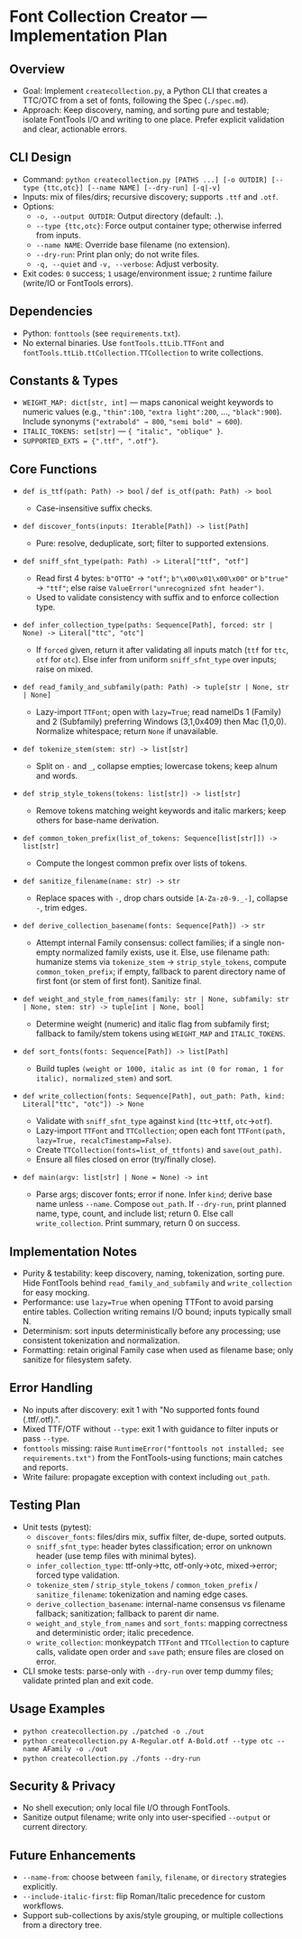 Font Collection Creator — Implementation Plan
=============================================

Overview
--------
- Goal: Implement `createcollection.py`, a Python CLI that creates a TTC/OTC from a set of fonts, following the Spec (`./spec.md`).
- Approach: Keep discovery, naming, and sorting pure and testable; isolate FontTools I/O and writing to one place. Prefer explicit validation and clear, actionable errors.

CLI Design
----------
- Command: `python createcollection.py [PATHS ...] [-o OUTDIR] [--type {ttc,otc}] [--name NAME] [--dry-run] [-q|-v]`
- Inputs: mix of files/dirs; recursive discovery; supports `.ttf` and `.otf`.
- Options:
  - `-o, --output OUTDIR`: Output directory (default: `.`).
  - `--type {ttc,otc}`: Force output container type; otherwise inferred from inputs.
  - `--name NAME`: Override base filename (no extension).
  - `--dry-run`: Print plan only; do not write files.
  - `-q, --quiet` and `-v, --verbose`: Adjust verbosity.
- Exit codes: `0` success; `1` usage/environment issue; `2` runtime failure (write/IO or FontTools errors).

Dependencies
------------
- Python: `fonttools` (see `requirements.txt`).
- No external binaries. Use `fontTools.ttLib.TTFont` and `fontTools.ttLib.ttCollection.TTCollection` to write collections.

Constants & Types
-----------------
- `WEIGHT_MAP: dict[str, int]` — maps canonical weight keywords to numeric values (e.g., `"thin":100`, `"extra light":200`, ..., `"black":900`). Include synonyms (`"extrabold" → 800`, `"semi bold" → 600`).
- `ITALIC_TOKENS: set[str]` — `{ "italic", "oblique" }`.
- `SUPPORTED_EXTS = {".ttf", ".otf"}`.

Core Functions
--------------
- `def is_ttf(path: Path) -> bool` / `def is_otf(path: Path) -> bool`
  - Case-insensitive suffix checks.

- `def discover_fonts(inputs: Iterable[Path]) -> list[Path]`
  - Pure: resolve, deduplicate, sort; filter to supported extensions.

- `def sniff_sfnt_type(path: Path) -> Literal["ttf", "otf"]`
  - Read first 4 bytes: `b"OTTO"` → `"otf"`; `b"\x00\x01\x00\x00"` or `b"true"` → `"ttf"`; else raise `ValueError("unrecognized sfnt header")`.
  - Used to validate consistency with suffix and to enforce collection type.

- `def infer_collection_type(paths: Sequence[Path], forced: str | None) -> Literal["ttc", "otc"]`
  - If `forced` given, return it after validating all inputs match (`ttf` for `ttc`, `otf` for `otc`). Else infer from uniform `sniff_sfnt_type` over inputs; raise on mixed.

- `def read_family_and_subfamily(path: Path) -> tuple[str | None, str | None]`
  - Lazy-import `TTFont`; open with `lazy=True`; read nameIDs 1 (Family) and 2 (Subfamily) preferring Windows (3,1,0x409) then Mac (1,0,0). Normalize whitespace; return `None` if unavailable.

- `def tokenize_stem(stem: str) -> list[str]`
  - Split on `-` and `_`, collapse empties; lowercase tokens; keep alnum and words.

- `def strip_style_tokens(tokens: list[str]) -> list[str]`
  - Remove tokens matching weight keywords and italic markers; keep others for base-name derivation.

- `def common_token_prefix(list_of_tokens: Sequence[list[str]]) -> list[str]`
  - Compute the longest common prefix over lists of tokens.

- `def sanitize_filename(name: str) -> str`
  - Replace spaces with `-`, drop chars outside `[A-Za-z0-9._-]`, collapse `-`, trim edges.

- `def derive_collection_basename(fonts: Sequence[Path]) -> str`
  - Attempt internal Family consensus: collect families; if a single non-empty normalized family exists, use it. Else, use filename path: humanize stems via `tokenize_stem` → `strip_style_tokens`, compute `common_token_prefix`; if empty, fallback to parent directory name of first font (or stem of first font). Sanitize final.

- `def weight_and_style_from_names(family: str | None, subfamily: str | None, stem: str) -> tuple[int | None, bool]`
  - Determine weight (numeric) and italic flag from subfamily first; fallback to family/stem tokens using `WEIGHT_MAP` and `ITALIC_TOKENS`.

- `def sort_fonts(fonts: Sequence[Path]) -> list[Path]`
  - Build tuples `(weight or 1000, italic as int (0 for roman, 1 for italic), normalized_stem)` and sort.

- `def write_collection(fonts: Sequence[Path], out_path: Path, kind: Literal["ttc", "otc"]) -> None`
  - Validate with `sniff_sfnt_type` against `kind` (`ttc`→`ttf`, `otc`→`otf`).
  - Lazy-import `TTFont` and `TTCollection`; open each font `TTFont(path, lazy=True, recalcTimestamp=False)`.
  - Create `TTCollection(fonts=list_of_ttfonts)` and `save(out_path)`.
  - Ensure all files closed on error (try/finally close).

- `def main(argv: list[str] | None = None) -> int`
  - Parse args; discover fonts; error if none. Infer `kind`; derive base name unless `--name`. Compose `out_path`. If `--dry-run`, print planned name, type, count, and include list; return 0. Else call `write_collection`. Print summary, return 0 on success.

Implementation Notes
--------------------
- Purity & testability: keep discovery, naming, tokenization, sorting pure. Hide FontTools behind `read_family_and_subfamily` and `write_collection` for easy mocking.
- Performance: use `lazy=True` when opening TTFont to avoid parsing entire tables. Collection writing remains I/O bound; inputs typically small N.
- Determinism: sort inputs deterministically before any processing; use consistent tokenization and normalization.
- Formatting: retain original Family case when used as filename base; only sanitize for filesystem safety.

Error Handling
--------------
- No inputs after discovery: exit 1 with "No supported fonts found (.ttf/.otf).".
- Mixed TTF/OTF without `--type`: exit 1 with guidance to filter inputs or pass `--type`.
- `fonttools` missing: raise `RuntimeError("fonttools not installed; see requirements.txt")` from the FontTools-using functions; main catches and reports.
- Write failure: propagate exception with context including `out_path`.

Testing Plan
------------
- Unit tests (pytest):
  - `discover_fonts`: files/dirs mix, suffix filter, de-dupe, sorted outputs.
  - `sniff_sfnt_type`: header bytes classification; error on unknown header (use temp files with minimal bytes).
  - `infer_collection_type`: ttf-only→ttc, otf-only→otc, mixed→error; forced type validation.
  - `tokenize_stem` / `strip_style_tokens` / `common_token_prefix` / `sanitize_filename`: tokenization and naming edge cases.
  - `derive_collection_basename`: internal-name consensus vs filename fallback; sanitization; fallback to parent dir name.
  - `weight_and_style_from_names` and `sort_fonts`: mapping correctness and deterministic order; italic precedence.
  - `write_collection`: monkeypatch `TTFont` and `TTCollection` to capture calls, validate open order and `save` path; ensure files are closed on error.
- CLI smoke tests: parse-only with `--dry-run` over temp dummy files; validate printed plan and exit code.

Usage Examples
--------------
- `python createcollection.py ./patched -o ./out`
- `python createcollection.py A-Regular.otf A-Bold.otf --type otc --name AFamily -o ./out`
- `python createcollection.py ./fonts --dry-run`

Security & Privacy
------------------
- No shell execution; only local file I/O through FontTools.
- Sanitize output filename; write only into user-specified `--output` or current directory.

Future Enhancements
-------------------
- `--name-from`: choose between `family`, `filename`, or `directory` strategies explicitly.
- `--include-italic-first`: flip Roman/Italic precedence for custom workflows.
- Support sub-collections by axis/style grouping, or multiple collections from a directory tree.
